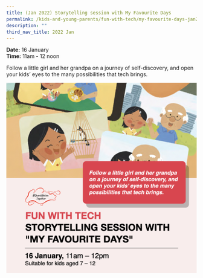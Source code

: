 ```yaml
---
title: (Jan 2022) Storytelling session with My Favourite Days
permalink: /kids-and-young-parents/fun-with-tech/my-favourite-days-jan2022/
description: ""
third_nav_title: 2022 Jan
---
```

**Date:** 16 January
<br> **Time:** 11am - 12 noon

Follow a little girl and her grandpa on a journey of self-discovery, and open your kids’ eyes to the many possibilities that tech brings.  

![Storytelling session for kids](/images/16-jan-kids.png)